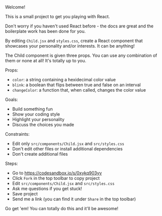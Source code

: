 Welcome!

This is a small project to get you playing with React.

Don't worry if you haven't used React before - the docs are great and the boilerplate work has been done for you.

By editing `Child.jsx` and `styles.css`, create a React component that showcases your personality and/or interests. It can be anything!

The Child component is given three props. You can use any combination of them or none at all! It's totally up to you.

Props:

* `color`: a string containing a hexidecimal color value
* `blink`: a boolean that flips between true and false on an interval
* `changeColor`: a function that, when called, changes the color value

Goals:

* Build something fun
* Show your coding style
* Highlight your personality
* Discuss the choices you made

Constraints:

* Edit only `src/components/Child.jsx` and `src/styles.css`
* Don't edit other files or install additional dependencies
* Don't create additional files

Steps:

* Go to https://codesandbox.io/s/0xykq903yv
* Click `Fork` in the top toolbar to copy project
* Edit `src/components/Child.jsx` and `src/styles.css`
* Ask me questions if you get stuck!
* Save project
* Send me a link (you can find it under `Share` in the top toolbar)

Go get 'em! You can totally do this and it'll be awesome!